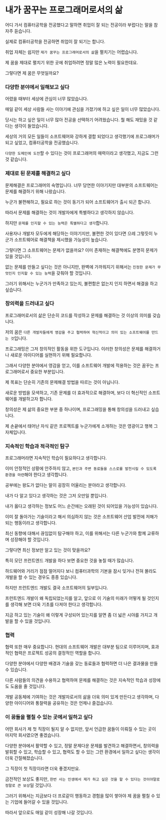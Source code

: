 # 내가 꿈꾸는 프로그래머로서의 삶

어디 가서 컴퓨터공학을 전공했다고 말하면 취업이 잘 되는 전공이라 부럽다는 말을 참 자주 듣습니다.

실제로 컴퓨터공학을 전공하면 취업이 잘 되기는 합니다.

취업 자체는 쉽지만 `제가 꿈꾸는 프로그래머로서의 삶`을 펼치기는 어렵습니다.

제 꿈을 제대로 펼치기 위한 곳에 취업하려면 정말 많은 노력이 필요한데요.

그렇다면 제 꿈은 무엇일까요?

### 다양한 분야에서 일해보고 싶다

어렸을 때부터 세상에 관심이 너무 많았습니다.

매일 같이 세상 사람들 사는 이야기에 관심을 가졌기에 하고 싶은 일이 너무 많았습니다.

당시는 하고 싶은 일이 너무 많아 전공을 선택하기 어려웠습니다. 뭘 해도 재밌을 것 같다는 생각이 들었습니다.

세상의 거의 모든 일들이 소프트웨어와 강하게 결합 되었다고 생각했기에 프로그래머가 되고 싶었고, 컴퓨터공학을 전공했습니다.

`다양한 도메인에 도전`할 수 있다는 것이 프로그래머의 매력이라고 생각했고, 지금도 그런 것 같습니다.

### 제대로 된 문제를 해결하고 싶다

문제해결은 프로그래머의 숙명입니다. 너무 당연한 이야기지만 대부분의 소프트웨어는 문제를 해결하기 위해 나왔습니다.

누군가 불편해하고, 필요로 하는 것이 동기가 되어 소프트웨어가 출시 되곤 합니다.

따라서 문제를 해결하는 것이 개발자에게 특별하다고 생각하지 않습니다.

하지만 `문제를 인지할 수 있는 능력은 특별하다고 생각`합니다.

사용자나 개발자 모두에게 해당하는 이야기지만, 불편한 것이 있다면 으레 그렇듯이 누군가 소프트웨어로 해결책을 제시했을 가능성이 높습니다.

그렇다면 그 소프트웨어는 문제가 없을까요? 이미 존재하는 해결책에도 분명히 문제가 있을 것입니다.

없는 문제를 만들고 싶다는 것은 아니지만, 완벽에 가까워지기 위해서는 `진정한 문제가 무엇인지 인지할 수 있는 능력`을 갖춰야 할 것입니다.

그러기 위해서는 누군가가 만족하고 있는지, 불편함은 없는지 인지 하면서 해결을 하고 싶습니다.

### 창의력을 드러내고 싶다

프로그래머로서의 삶은 단순히 코드를 작성하고 문제를 해결하는 것 이상의 의미를 갖습니다.

저의 꿈은 `다른 개발자들에게 영감을 주고 협력하여 혁신적이고 의미 있는 소프트웨어를 만드는 것`입니다.

프로그래밍은 그저 창의적인 활동을 위한 도구입니다. 이러한 창의성은 문제를 해결하거나 새로운 아이디어를 실현하기 위해 필요합니다.

그래서 다양한 분야에서 영감을 얻고, 이를 소프트웨어 개발에 적용하는 것은 꿈꾸는 프로그래머로서 중요한 부분입니다.

제 목표는 단순히 기존의 문제해결 방법을 따르는 것이 아닙니다.

새로운 방법을 모색하고, 기존 문제를 더 효과적으로 해결하며, 보다 더 혁신적인 소프트웨어를 개발하고자 합니다.

창의성은 제 삶의 중요한 부분 중 하나이며, 프로그래밍을 통해 창의성을 드러내고 싶습니다.

제 손끝에서 태어난 자식 같은 프로젝트를 누군가에게 소개하는 것은 영광이고 행복 그 자체입니다.

### 지속적인 학습과 적극적인 탐구

프로그래머라면 지속적인 학습이 필요하다고 생각합니다.

이미 안정적인 상황에 안주하지 않고, `본인과 주변 동료들을 스스로를 발전시킬 수 있도록 환경을 마련`해야 한다고 생각합니다.

공부에는 왕도가 없다는 말이 굉장히 어울리는 분야라고 생각합니다.

내가 다 알고 있다고 생각하는 것은 그저 오만일 뿐입니다.

내가 옳다고 생각하는 정보도 어느 순간에는 오래된 것이 되어있을 가능성이 있습니다.

이미 잘 돌아가는 기술이라고 해서 의심하지 않는 것은 소프트웨어 산업 발전에 저해가 되는 행동이라고 생각합니다.

최신 동향에 대해서 끊임없이 탐구해야 하고, 이를 위해서는 다른 누군가와 함께 교류하며 성장해야 할 것입니다.

그렇다면 최신 정보만 알고 있는 것이 맞을까요?

특히 모던 프런트엔드 개발을 하다 보면 중요한 것을 놓칠 때가 많습니다.

하드웨어와 거리가 점점 멀어지다 보니 컴퓨터과학의 기본을 잠시 잊거나 전혀 몰라도 개발을 할 수 있는 경우도 종종 있습니다.

하지만 프런트엔드 개발도 결국 소프트웨어의 일부입니다.

프런트엔드 개발이 왜 독립되었는지를 알고, 앞으로 이 기술의 미래가 어떻게 될 것인지를 생각해 보면 더욱 기초를 다져야 한다고 생각합니다.

지금 하고 있는 기술이 왜 이렇게 구성되어 있는지를 알면 좀 더 넓은 시야를 가지고 개발을 할 수 있을 것입니다.

### 협력

협력 또한 매우 중요합니다. 현대의 소프트웨어 개발은 대부분 팀으로 이루어지며, 효과적인 협력은 프로젝트 성공의 결정적인 역할을 합니다.

다양한 분야에서 다양한 배경과 기술을 갖는 동료들과 협력하면 더 나은 결과물을 만들 수 있습니다.

다른 사람들의 의견을 수용하고 협력하여 문제를 해결하는 것은 지속적인 학습과 성장에도 도움을 줄 것입니다.

개발 공동체에 기여하는 것은 개발자로서의 삶을 더욱 의미 있게 만든다고 생각하며, 다양한 아이디어와 통찰력을 공유하는 것은 언제나 즐겁습니다.

### 이 꿈들을 펼칠 수 있는 곳에서 일하고 싶다

어떤 회사가 제 첫 직장이 될지 알 수 없지만, 앞서 언급한 꿈들이 이뤄질 수 있는 곳이 마지막 회사였으면 좋겠습니다.

다양한 분야에서 활약할 수 있고, 정말 문제다운 문제를 발견하고 해결하면서, 창의력을 발휘할 수 있고, 학습할 수 있고, 협력도 할 수 있는 그런 환경에서 일하고 싶다는 생각이 더욱 간절해졌습니다.

그 직장이 첫 직장이라면 더욱 좋겠지만요.

금전적인 보상도 좋지만, `한번 사는 인생에서 제가 하고 싶은 것을 할 수 있다는 것이야말로 정말로 큰 보상`일 것입니다.

그러기 위해서는 지금보다 더 프로같이 행동하고 경험을 많이 쌓아야 제 꿈을 펼칠 수 있는 기업에 들어갈 수 있을 것입니다.

따라서 앞으로도 매일 같이 성장해 나갈 것입니다.
